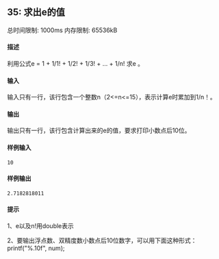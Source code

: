 ﻿## 35: 求出e的值
总时间限制: 1000ms     内存限制: 65536kB

#### 描述

利用公式e = 1 + 1/1! + 1/2! + 1/3! + ... + 1/n! 求e 。

#### 输入

输入只有一行，该行包含一个整数n（2<=n<=15），表示计算e时累加到1/n！。

#### 输出

输出只有一行，该行包含计算出来的e的值，要求打印小数点后10位。

#### 样例输入

	10

#### 样例输出

	2.7182818011

#### 提示

1、e以及n!用double表示  
  
2、要输出浮点数、双精度数小数点后10位数字，可以用下面这种形式：  
printf("%.10f", num);


